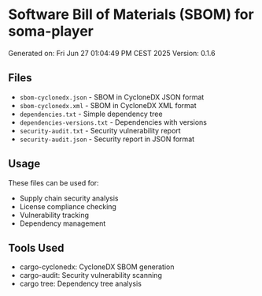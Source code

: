 # Software Bill of Materials (SBOM) for soma-player

Generated on: Fri Jun 27 01:04:49 PM CEST 2025
Version: 0.1.6

## Files

- `sbom-cyclonedx.json` - SBOM in CycloneDX JSON format
- `sbom-cyclonedx.xml` - SBOM in CycloneDX XML format
- `dependencies.txt` - Simple dependency tree
- `dependencies-versions.txt` - Dependencies with versions
- `security-audit.txt` - Security vulnerability report
- `security-audit.json` - Security report in JSON format

## Usage

These files can be used for:
- Supply chain security analysis
- License compliance checking
- Vulnerability tracking
- Dependency management

## Tools Used

- cargo-cyclonedx: CycloneDX SBOM generation
- cargo-audit: Security vulnerability scanning
- cargo tree: Dependency tree analysis
